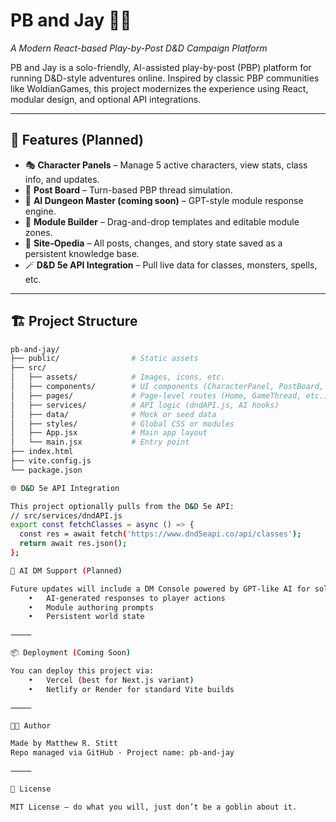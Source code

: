 # PB and Jay 🥜📜
_A Modern React-based Play-by-Post D&D Campaign Platform_

PB and Jay is a solo-friendly, AI-assisted play-by-post (PBP) platform for running D&D-style adventures online. Inspired by classic PBP communities like WoldianGames, this project modernizes the experience using React, modular design, and optional API integrations.

---

## 🚀 Features (Planned)

- 🎭 **Character Panels** – Manage 5 active characters, view stats, class info, and updates.
- 📜 **Post Board** – Turn-based PBP thread simulation.
- 🧠 **AI Dungeon Master (coming soon)** – GPT-style module response engine.
- 🧩 **Module Builder** – Drag-and-drop templates and editable module zones.
- 📘 **Site-Opedia** – All posts, changes, and story state saved as a persistent knowledge base.
- 🪄 **D&D 5e API Integration** – Pull live data for classes, monsters, spells, etc.

---

## 🏗️ Project Structure

```bash
pb-and-jay/
├── public/                # Static assets
├── src/
│   ├── assets/            # Images, icons, etc.
│   ├── components/        # UI components (CharacterPanel, PostBoard, etc.)
│   ├── pages/             # Page-level routes (Home, GameThread, etc.)
│   ├── services/          # API logic (dndAPI.js, AI hooks)
│   ├── data/              # Mock or seed data
│   ├── styles/            # Global CSS or modules
│   ├── App.jsx            # Main app layout
│   └── main.jsx           # Entry point
├── index.html
├── vite.config.js
└── package.json

🌐 D&D 5e API Integration

This project optionally pulls from the D&D 5e API:
// src/services/dndAPI.js
export const fetchClasses = async () => {
  const res = await fetch('https://www.dnd5eapi.co/api/classes');
  return await res.json();
};

🧠 AI DM Support (Planned)

Future updates will include a DM Console powered by GPT-like AI for solo or small-group storytelling.
	•	AI-generated responses to player actions
	•	Module authoring prompts
	•	Persistent world state

⸻

📦 Deployment (Coming Soon)

You can deploy this project via:
	•	Vercel (best for Next.js variant)
	•	Netlify or Render for standard Vite builds

⸻

🧑‍💻 Author

Made by Matthew R. Stitt
Repo managed via GitHub · Project name: pb-and-jay

⸻

💬 License

MIT License — do what you will, just don’t be a goblin about it.